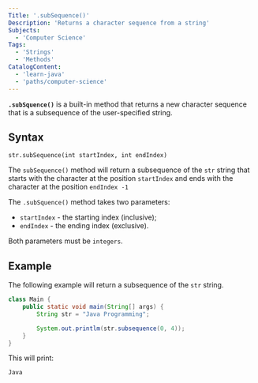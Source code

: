 ```yaml
---
Title: '.subSequence()'
Description: 'Returns a character sequence from a string'
Subjects:
  - 'Computer Science'
Tags:
  - 'Strings'
  - 'Methods'
CatalogContent:
  - 'learn-java'
  - 'paths/computer-science'
---
```


**`.subSquence()`** is a built-in method that returns a new character sequence that is a subsequence of the user-specified string.

## Syntax

```pseudo
str.subSequence(int startIndex, int endIndex)
```
The `subSequence()` method will return a subsequence of the `str` string that starts with the character at the position `startIndex` and ends with the character at the position `endIndex -1`

The `.subSquence()` method takes two parameters:
  - `startIndex` - the starting index (inclusive);
  - `endIndex` - the ending index (exclusive).

  Both parameters must be `integers`.

## Example

The following example will return a subsequence of the `str` string.

```java
class Main {
    public static void main(String[] args) {
        String str = "Java Programming";

        System.out.printlm(str.subsequence(0, 4));
    }
}
```

This will print:

```
Java
```